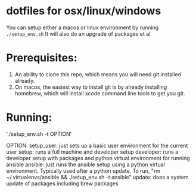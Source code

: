 # dotfiles for osx/linux/windows

You can setup either a macos or linux environment by running `./setup_env.sh`
It will also do an upgrade of packages et al

# Prerequisites:
1. An ability to clone this repo, which means you will need git installed already.
2. On macos, the easiest way to install git is by already installing homebrew, which will install xcode command line tools to get you git.

# Running:
'./setup_env.sh -t OPTION'

OPTION:
setup_user: just sets up a basic user environment for the current user
setup: runs a full machine and developer setup
developer: runs a developer setup with packages and python virtual environment for running ansible
ansible: just runs the ansible setup using a python virtual environment.  Typically used after a python update. To run, "rm ~/.virtualenvs/ansible && ./setup_env.sh -t ansible"
update: does a system update of packages including brew packages
